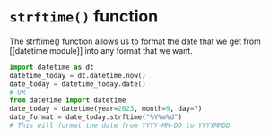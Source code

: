 # `strftime()` function

 The strftime() function allows us to format the date that we get from [[datetime module]] into any format that we want.
```python
import datetime as dt
datetime_today = dt.datetime.now()
date_today = datetime_today.date()
# OR
from datetime import datetime
date_today = datetime(year=2023, month=9, day=7)
date_format = date_today.strftime("%Y%m%d")
# This will format the date from YYYY-MM-DD to YYYYMMDD
```